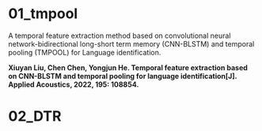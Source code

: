 # 01_tmpool  
  A temporal feature extraction method based on convolutional neural network-bidirectional long-short term memory (CNN-BLSTM) and temporal pooling (TMPOOL) for Language identification.  

  **Xiuyan Liu, Chen Chen, Yongjun He. Temporal feature extraction based on CNN-BLSTM and temporal pooling for language identification[J]. Applied Acoustics, 2022, 195: 108854.**
# 02_DTR  
